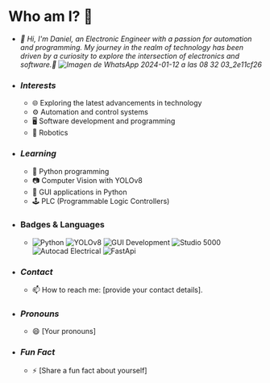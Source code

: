 # Who am I? 🤗 
  - <em>👋 Hi, I'm Daniel, an Electronic Engineer with a passion for automation and programming. My journey in the realm of technology has been driven by a curiosity
    to explore the intersection of electronics and software.🤖
    ![Imagen de WhatsApp 2024-01-12 a las 08 32 03_2e11cf26](https://github.com/daniellizarazoo/daniellizarazoo/assets/125221451/cdd238ef-2d0b-41d6-a119-b5b05a99417d)</em>
- ### <em> Interests </em>
  - 🌐 Exploring the latest advancements in technology
  - ⚙️ Automation and control systems
  - 🖥️ Software development and programming
  - 🤖 Robotics

- ### <em> Learning </em>
  - 🐍 Python programming
  - 📷 Computer Vision with YOLOv8
  - 🎨 GUI applications in Python
  - 🕹️ PLC (Programmable Logic Controllers)
-  ### Badges & Languages
    - ![Python](https://img.shields.io/badge/Python-Intermediate-blue) ![YOLOv8](https://img.shields.io/badge/YOLOv8-Medium-red) ![GUI Development](https://img.shields.io/badge/GUI_Development-Intermediate-yellow) ![Studio 5000](https://img.shields.io/badge/Studio_5000-Intermediate-lightgrey) ![Autocad Electrical](https://img.shields.io/badge/Autocad_Electrical-Intermediate-red) ![FastApi](https://img.shields.io/badge/FastApi-Exploring-lightgreen)
- ### <em> Contact </em>
  - 📫 How to reach me: [provide your contact details].
- ### <em> Pronouns </em>
  - 😄 [Your pronouns]
- ### <em> Fun Fact </em>
  - ⚡ [Share a fun fact about yourself]
<!---
daniellizarazoo/daniellizarazoo is a ✨ special ✨ repository because its `README.md` (this file) appears on your GitHub profile.
You can click the Preview link to take a look at your changes.
--->
